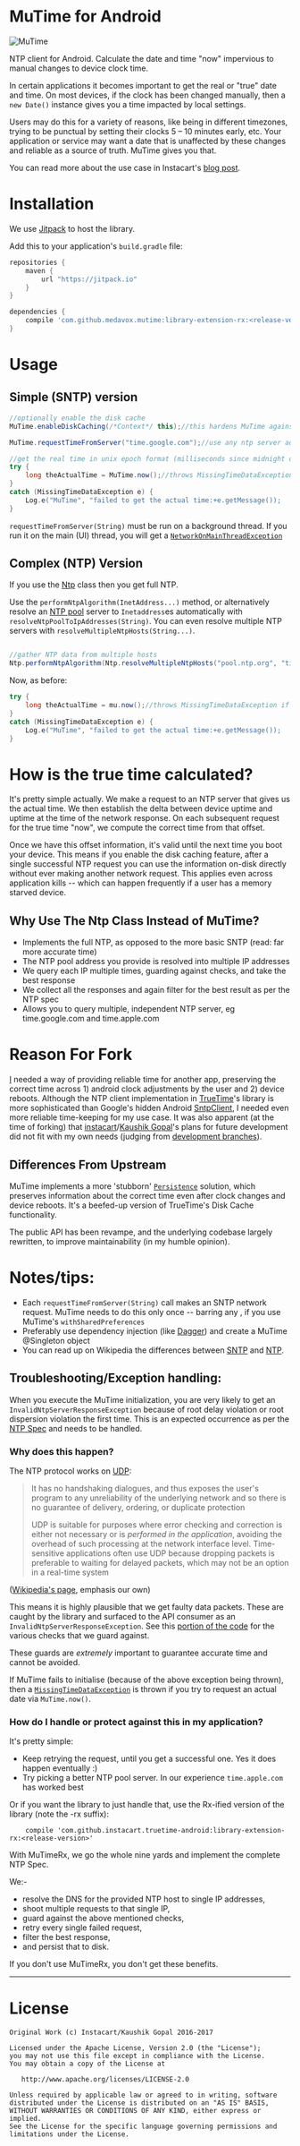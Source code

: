 # MuTime for Android

![MuTime](mutime.png "MuTime for Android")

NTP client for Android. Calculate the date and time "now" impervious to manual changes to device clock time.

In certain applications it becomes important to get the real or "true" date and time.
On most devices, if the clock has been changed manually,
then a `new Date()` instance gives you a time impacted by local settings.

Users may do this for a variety of reasons, like being in different timezones, 
trying to be punctual by setting their clocks 5 – 10 minutes early, etc.
Your application or service may want a date that is unaffected by these changes and reliable as a source of truth. MuTime gives you that.

You can read more about the use case in Instacart's [blog post](https://tech.instacart.com/truetime/).

# Installation

We use [Jitpack](https://jitpack.io) to host the library.

Add this to your application's `build.gradle` file:

```groovy
repositories {
    maven {
        url "https://jitpack.io"
    }
}

dependencies {
    compile 'com.github.medavox.mutime:library-extension-rx:<release-version>'
}
```

# Usage

## Simple (SNTP) version

```java
//optionally enable the disk cache
MuTime.enableDiskCaching(/*Context*/ this);//this hardens MuTime against clock changes and reboots

MuTime.requestTimeFromServer("time.google.com");//use any ntp server address here, eg "time.apple.com"

//get the real time in unix epoch format (milliseconds since midnight on 1 january 1970)
try {
    long theActualTime = MuTime.now();//throws MissingTimeDataException if we don't know the time
}
catch (MissingTimeDataException e) {
    Log.e("MuTime", "failed to get the actual time:+e.getMessage());
}
```

`requestTimeFromServer(String)` must be run on a background thread. 
If you run it on the main (UI) thread, you will get a
[`NetworkOnMainThreadException`](https://developer.android.com/reference/android/os/NetworkOnMainThreadException.html)


## Complex (NTP) Version

If you use the [Ntp](https://github.com/medavox/MuTime/blob/master/library/src/main/java/com/medavox/library/mutime/Ntp.java) class then you get full NTP.

Use the `performNtpAlgorithm(InetAddress...)` method, or alternatively resolve an [NTP pool](https://en.wikipedia.org/wiki/NTP_pool) server to `Inetaddress`es automatically with `resolveNtpPoolToIpAddresses(String)`. You can even resolve multiple NTP servers with `resolveMultipleNtpHosts(String...)`.

```java

//gather NTP data from multiple hosts
Ntp.performNtpAlgorithm(Ntp.resolveMultipleNtpHosts("pool.ntp.org", "time.google.com", "time.apple.com") );

```

Now, as before:

```java
try {
    long theActualTime = mu.now();//throws MissingTimeDataException if we don't know the time
}
catch (MissingTimeDataException e) {
    Log.e("MuTime", "failed to get the actual time:+e.getMessage());
}
```

# How is the true time calculated?

It's pretty simple actually. We make a request to an NTP server that gives us the actual time.
We then establish the delta between device uptime and uptime at the time of the network response.
On each subsequent request for the true time "now", we compute the correct time from that offset.

Once we have this offset information, it's valid until the next time you boot your device.
This means if you enable the disk caching feature, after a single successful NTP request you can
use the information on-disk directly without ever making another network request.
This applies even across application kills -- which can happen frequently if a user has a memory starved device.

## Why Use The Ntp Class Instead of MuTime?

* Implements the full NTP, as opposed to the more basic SNTP (read: far more accurate time)
* The NTP pool address you provide is resolved into multiple IP addresses
* We query each IP multiple times, guarding against checks, and take the best response
* We collect all the responses and again filter for the best result as per the NTP spec
* Allows you to query multiple, independent NTP server, eg time.google.com and time.apple.com

# Reason For Fork

[I](https://github.com/medavox/) needed a way of providing reliable time for another app,
preserving the correct time across 1) android clock adjustments by the user and 2) device reboots.
Although the NTP client implementation in [TrueTime](https://github.com/instacart/truetime-android)'s
library is more sophisticated than Google's hidden Android 
[SntpClient](http://grepcode.com/file/repository.grepcode.com/java/ext/com.google.android/android/4.1.1_r1/android/net/SntpClient.java/),
I needed even more reliable time-keeping for my use case. It was also apparent (at the time of forking)
that [instacart](https://github.com/instacart)/[Kaushik Gopal](https://github.com/kaushikgopal)'s
plans for future development did not fit with my own needs 
(judging from [development branches](https://github.com/instacart/truetime-android/tree/kg/fix/sync_to_atomic)).

## Differences From Upstream

MuTime implements a more 'stubborn' 
[`Persistence`](https://github.com/medavox/MuTime/blob/master/library/src/main/java/com/medavox/library/mutime/Persistence.java) 
solution, which preserves information about the correct time even after clock changes and device reboots.
It's a beefed-up version of TrueTime's Disk Cache functionality.

The public API has been revampe, and the underlying codebase largely rewritten,
to improve maintainability (in my humble opinion).


# Notes/tips:

* Each `requestTimeFromServer(String)` call makes an SNTP network request.
MuTime needs to do this only once -- barring any , if you use MuTime's `withSharedPreferences`
* Preferably use dependency injection (like [Dagger](http://square.github.io/dagger/)) and create a MuTime @Singleton object
* You can read up on Wikipedia the differences between [SNTP](https://en.wikipedia.org/wiki/Network_Time_Protocol#SNTP) and [NTP](https://www.meinbergglobal.com/english/faq/faq_37.htm).

## Troubleshooting/Exception handling:

When you execute the MuTime initialization, you are very likely to get an `InvalidNtpServerResponseException` because of root delay violation or root dispersion violation the first time.
This is an expected occurrence as per the [NTP Spec](https://tools.ietf.org/html/rfc5905) and needs to be handled.

### Why does this happen?

The NTP protocol works on [UDP](https://en.wikipedia.org/wiki/User_Datagram_Protocol): 

> It has no handshaking dialogues, and thus exposes the user's program to any unreliability of the underlying network and so there is no guarantee of delivery, ordering, or duplicate protection
>
> UDP is suitable for purposes where error checking and correction is either not necessary or is *performed in the application*, avoiding the overhead of such processing at the network interface level. Time-sensitive applications often use UDP because dropping packets is preferable to waiting for delayed packets, which may not be an option in a real-time system

([Wikipedia's page](https://en.wikipedia.org/wiki/User_Datagram_Protocol), emphasis our own)

This means it is highly plausible that we get faulty data packets. These are caught by the library and surfaced to the API consumer as an `InvalidNtpServerResponseException`. See this [portion of the code](https://github.com/medavox/truetime-android/blob/master/library/src/main/java/com/instacart/library/truetime/SntpClient.java#L141) for the various checks that we guard against.

These guards are *extremely* important to guarantee accurate time and cannot be avoided.

If MuTime fails to initialise (because of the above exception being thrown), then a 
[`MissingTimeDataException`](https://github.com/medavox/MuTime/blob/master/library/src/main/java/com/medavox/library/mutime/MissingTimeDataException.java)
 is thrown if you try to request an actual date via `MuTime.now()`.

### How do I handle or protect against this in my application?

It's pretty simple:

* Keep retrying the request, until you get a successful one. Yes it does happen eventually :)
* Try picking a better NTP pool server. In our experience `time.apple.com` has worked best

Or if you want the library to just handle that, use the Rx-ified version of the library (note the -rx suffix):

```
    compile 'com.github.instacart.truetime-android:library-extension-rx:<release-version>'
```

With MuTimeRx, we go the whole nine yards and implement the complete NTP Spec.

We:-

* resolve the DNS for the provided NTP host to single IP addresses,
* shoot multiple requests to that single IP, 
* guard against the above mentioned checks,
* retry every single failed request,
* filter the best response,
* and persist that to disk.

If you don't use MuTimeRx, you don't get these benefits.

----

# License

```
Original Work (c) Instacart/Kaushik Gopal 2016-2017

Licensed under the Apache License, Version 2.0 (the "License");
you may not use this file except in compliance with the License.
You may obtain a copy of the License at

   http://www.apache.org/licenses/LICENSE-2.0

Unless required by applicable law or agreed to in writing, software
distributed under the License is distributed on an "AS IS" BASIS,
WITHOUT WARRANTIES OR CONDITIONS OF ANY KIND, either express or implied.
See the License for the specific language governing permissions and
limitations under the License.
```

